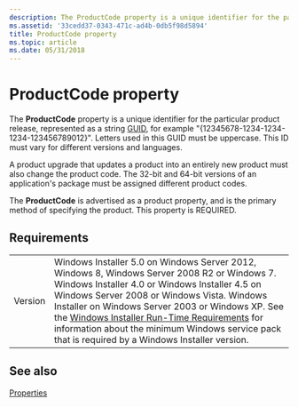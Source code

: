 ```yaml
---
description: The ProductCode property is a unique identifier for the particular product release, represented as a string GUID, for example &\#0034;{12345678-1234-1234-1234-123456789012}&\#0034;.
ms.assetid: '33cedd37-0343-471c-ad4b-0db5f98d5894'
title: ProductCode property
ms.topic: article
ms.date: 05/31/2018
---
```


# ProductCode property

The **ProductCode** property is a unique identifier for the particular product release, represented as a string [GUID](guid.md), for example "{12345678-1234-1234-1234-123456789012}". Letters used in this GUID must be uppercase. This ID must vary for different versions and languages.

A product upgrade that updates a product into an entirely new product must also change the product code. The 32-bit and 64-bit versions of an application's package must be assigned different product codes.

The **ProductCode** is advertised as a product property, and is the primary method of specifying the product. This property is REQUIRED.

## Requirements



|                    |                                                                                                                                                                                                                                                                                                                                                                                                                                                  |
|--------------------|--------------------------------------------------------------------------------------------------------------------------------------------------------------------------------------------------------------------------------------------------------------------------------------------------------------------------------------------------------------------------------------------------------------------------------------------------|
| Version<br/> | Windows Installer 5.0 on Windows Server 2012, Windows 8, Windows Server 2008 R2 or Windows 7. Windows Installer 4.0 or Windows Installer 4.5 on Windows Server 2008 or Windows Vista. Windows Installer on Windows Server 2003 or Windows XP. See the [Windows Installer Run-Time Requirements](windows-installer-portal.md) for information about the minimum Windows service pack that is required by a Windows Installer version.<br/> |



## See also

<dl> <dt>

[Properties](properties.md)
</dt> </dl>

 

 





